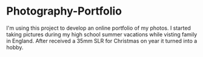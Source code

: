 # Photography-Portfolio
I'm using this project to develop an online portfolio of my photos.
I started taking pictures during my high school summer vacations while visting family in England.  After received a 35mm SLR for Christmas on year it turned into a hobby.
